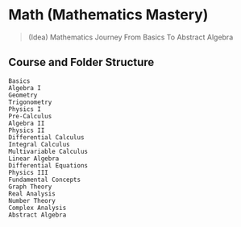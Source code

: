 # Math (Mathematics Mastery)

> (Idea) Mathematics Journey From Basics To Abstract Algebra

## Course and Folder Structure
	
	Basics
	Algebra I
	Geometry
	Trigonometry
	Physics I
	Pre-Calculus
	Algebra II
	Physics II
	Differential Calculus
	Integral Calculus
	Multivariable Calculus
	Linear Algebra
	Differential Equations
	Physics III
	Fundamental Concepts
	Graph Theory
	Real Analysis
	Number Theory
	Complex Analysis
	Abstract Algebra